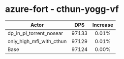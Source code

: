 # azure-fort - cthun-yogg-vf
| Actor | DPS | Increase |
|---|:---:|:---:|
|dp_in_pl_torrent_nosear|97133|0.01%|
|only_high_mfi_with_cthun|97129|0.01%|
|Base|97124|0.00%|
